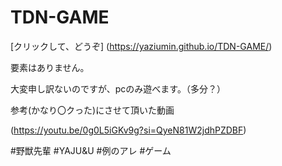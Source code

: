 # TDN-GAME

[クリックして、どうぞ]
(https://yaziumin.github.io/TDN-GAME/)

要素はありません。

大変申し訳ないのですが、pcのみ遊べます。（多分？）

参考(かなり〇クった)にさせて頂いた動画

(https://youtu.be/0g0L5iGKv9g?si=QyeN81W2jdhPZDBF)

#野獣先輩
#YAJU&U
#例のアレ
#ゲーム
